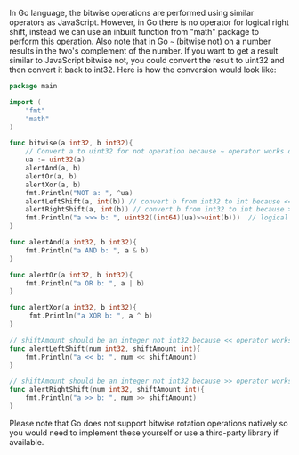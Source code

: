 In Go language, the bitwise operations are performed using similar operators as JavaScript. However, in Go there is no operator for logical right shift, instead we can use an inbuilt function from "math" package to perform this operation.
Also note that in Go `~` (bitwise not) on a number results in the two's complement of the number. If you want to get a result similar to JavaScript bitwise not, you could convert the result to uint32 and then convert it back to int32. Here is how the conversion would look like:

```go
package main

import (
	"fmt"
	"math"
)

func bitwise(a int32, b int32){
    // Convert a to uint32 for not operation because ~ operator works on signed integers.
    ua := uint32(a) 
    alertAnd(a, b)
    alertOr(a, b)
    alertXor(a, b)
    fmt.Println("NOT a: ", ^ua)
    alertLeftShift(a, int(b)) // convert b from int32 to int because << operator works with int not int32.
    alertRightShift(a, int(b)) // convert b from int32 to int because >> operator works with int not int32. 
	fmt.Println("a >>> b: ", uint32((int64)(ua)>>uint(b)))  // logical right shift
}

func alertAnd(a int32, b int32){
    fmt.Println("a AND b: ", a & b)
}

func alertOr(a int32, b int32){
    fmt.Println("a OR b: ", a | b)
}

func alertXor(a int32, b int32){
	 fmt.Println("a XOR b: ", a ^ b)
}

// shiftAmount should be an integer not int32 because << operator works with 'int' type not 'int32'.
func alertLeftShift(num int32, shiftAmount int){ 
    fmt.Println("a << b: ", num << shiftAmount) 
}   

// shiftAmount should be an integer not int32 because >> operator works with 'int' type not 'int32'.
func alertRightShift(num int32, shiftAmount int){  
    fmt.Println("a >> b: ", num >> shiftAmount) 
}   
```

Please note that Go does not support bitwise rotation operations natively so you would need to implement these yourself or use a third-party library if available.
